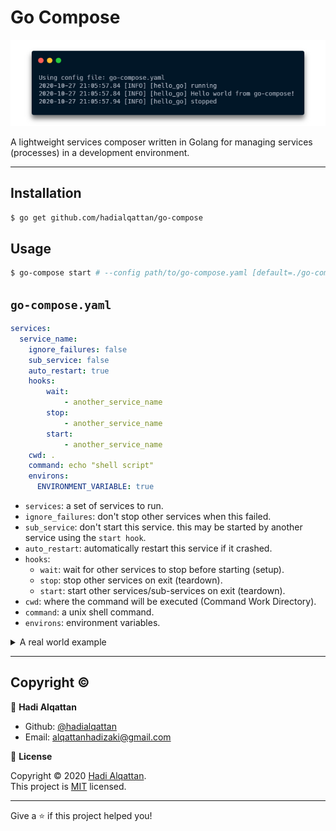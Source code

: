 # Go Compose

<p align="center">
  <img src="docs/carbon.png" alt="go-compose carbon image">
</p>

A lightweight services composer written in Golang for managing services (processes) in a development environment.

***
## Installation

```bash
$ go get github.com/hadialqattan/go-compose
```

## Usage

```bash
$ go-compose start # --config path/to/go-compose.yaml [default=./go-compose.yaml].
```

## `go-compose.yaml`

```yaml
services:
  service_name:
    ignore_failures: false
    sub_service: false
    auto_restart: true
    hooks:
        wait: 
            - another_service_name
        stop:
            - another_service_name
        start:
            - another_service_name
    cwd: .
    command: echo "shell script"
    environs:
      ENVIRONMENT_VARIABLE: true
```

* `services`: a set of services to run.
* `ignore_failures`: don't stop other services when this failed.
* `sub_service`: don't start this service. this may be started by another service using the `start hook`.
* `auto_restart`: automatically restart this service if it crashed.
* `hooks`:
    + `wait`: wait for other services to stop before starting (setup).
    + `stop`: stop other services on exit (teardown).
    + `start`: start other services/sub-services on exit (teardown).
* `cwd`: where the command will be executed (Command Work Directory).
* `command`: a unix shell command.
* `environs`: environment variables.

<details>
    <summary> A real world example </summary>

```yaml
services:

  webapp:
    ignore_failures: true
    auto_restart: true
    hooks:
      start:
        - cleanup
    cwd: .
    command: |
      docker build .
      docker run --rm \
        --name webapp \
        --link db \
        -v ${PWD}:/webapp -w /webapp webapp
    environs:
      - POSTGRES_USER=webapp_admin
      - POSTGRES_PASSWORD=db0123
      - POSTGRES_DB=db

  postgres_db:
    ignore_failures: true
    auto_restart: true
    cwd: .
    command: |
      sleep 3
      docker run --rm \
        --name db postgres:12.0-alpine
    environs:
      - POSTGRES_USER=webapp_admin
      - POSTGRES_PASSWORD=db0123
      - POSTGRES_DB=db

  cleanup:
    sub_service: true
    cwd: .
    command: python3 teardown.py
```

</details>

***
## Copyright ©

👤 **Hadi Alqattan**

* Github: [@hadialqattan](https://github.com/hadialqattan)
* Email: [alqattanhadizaki@gmail.com](<mailto:alqattanhadizaki@gmail.com>)

📝 **License**

Copyright © 2020 [Hadi Alqattan](https://github.com/hadialqattan).<br />
This project is [MIT](https://github.com/hadialqattan/go-compose/blob/master/LICENSE) licensed.

***
Give a ⭐️ if this project helped you!
